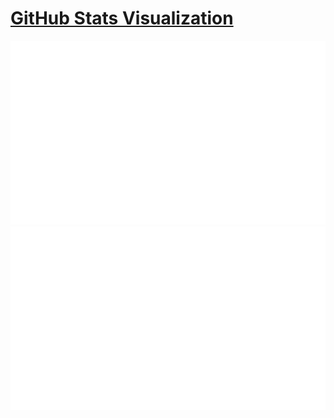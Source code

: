 # [GitHub Stats Visualization](https://github.com/jstrieb/github-stats)

<!--
https://github.community/t/support-theme-context-for-images-in-light-vs-dark-mode/147981/84
# [GitHub Stats Visualization](https://github.com/jstrieb/github-stats)
<a href="https://github.com/jstrieb/github-stats">
<img src="https://raw.githubusercontent.com/Pushpakumar02/Pushpakumar02/master/generated/overview.svg#gh-dark-mode-only" />
<img src="https://raw.githubusercontent.com/Pushpakumar02/Pushpakumar02/master/generated/languages.svg#gh-dark-mode-only" />
</a>

-->
<a href="https://github.com/jstrieb/github-stats">
<img src="https://github.com/Pushpakumar02/github-stats/blob/master/generated/overview.svg#gh-dark-mode-only" />
<img src="https://github.com/Pushpakumar02/github-stats/blob/master/generated/languages.svg#gh-dark-mode-only" />
</a>

